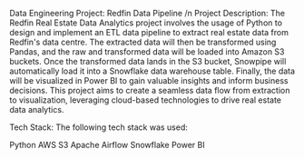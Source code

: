 Data Engineering Project: Redfin Data Pipeline /n
Project Description:
The Redfin Real Estate Data Analytics project involves the usage of Python to design and implement an ETL data pipeline to extract real estate data from Redfin's data centre. The extracted data will then be transformed using Pandas, and the raw and transformed data will be loaded into Amazon S3 buckets. Once the transformed data lands in the S3 bucket, Snowpipe will automatically load it into a Snowflake data warehouse table. Finally, the data will be visualized in Power BI to gain valuable insights and inform business decisions. This project aims to create a seamless data flow from extraction to visualization, leveraging cloud-based technologies to drive real estate data analytics.

Tech Stack:
The following tech stack was used:

Python
AWS S3
Apache Airflow
Snowflake
Power BI
